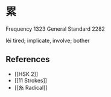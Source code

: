 # 累
Frequency 1323
General Standard 2282

lèi
tired; implicate, involve; bother

## References
- [[HSK 2]]
- [[11 Strokes]]
- [[糸 Radical]]